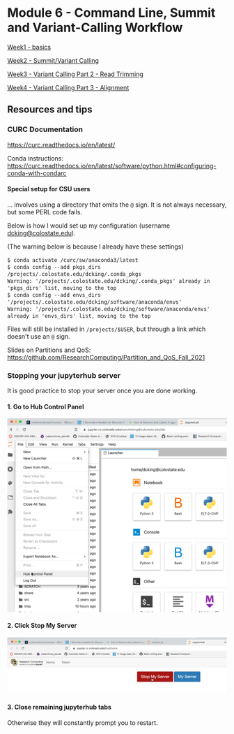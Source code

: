# Module 6 - Command Line, Summit and Variant-Calling Workflow

[Week1 - basics](week1)

[Week2 - Summit/Variant Calling](week2)

[Week3 - Variant Calling Part 2 - Read Trimming](week3)

[Week4 - Variant Calling Part 3 - Alignment](week4)


## Resources and tips

### CURC Documentation

https://curc.readthedocs.io/en/latest/

Conda instructions: https://curc.readthedocs.io/en/latest/software/python.html#configuring-conda-with-condarc


#### Special setup for CSU users 
... involves using a directory that omits the `@` sign. It is not always necessary, but some PERL code fails.

Below is how I would set up my configuration (username dcking@colostate.edu).

(The warning below is because I already have these settings)
```
$ conda activate /curc/sw/anaconda3/latest
$ conda config --add pkgs_dirs /projects/.colostate.edu/dcking/.conda_pkgs
Warning: '/projects/.colostate.edu/dcking/.conda_pkgs' already in 'pkgs_dirs' list, moving to the top
$ conda config --add envs_dirs '/projects/.colostate.edu/dcking/software/anaconda/envs'
Warning: '/projects/.colostate.edu/dcking/software/anaconda/envs' already in 'envs_dirs' list, moving to the top
```
Files will still be installed in `/projects/$USER`, but through a link which doesn't use an `@` sign.


Slides on Partitions and QoS: https://github.com/ResearchComputing/Partition_and_QoS_Fall_2021

### Stopping your jupyterhub server

It is good practice to stop your server once you are done working.

#### 1. Go to Hub Control Panel

![This is an image](img/HubControlPanel.png)

#### 2. Click Stop My Server

![This is an image](img/StopMyServer.png)

#### 3. Close remaining jupyterhub tabs

Otherwise they will constantly prompt you to restart.
